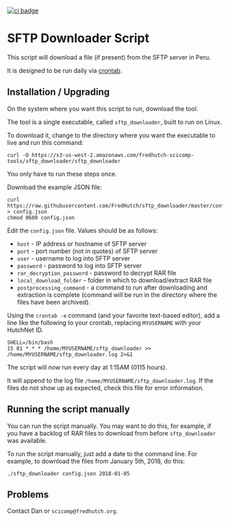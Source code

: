 [![ci badge](https://circleci.com/gh/FredHutch/sftp_downloader.png?style=shield)](https://circleci.com/gh/FredHutch/sftp_downloader)

# SFTP Downloader Script

This script will download a file (if present) from the
SFTP server in Peru.

It is designed to be run daily via [crontab](http://www.adminschoice.com/crontab-quick-reference).

## Installation / Upgrading

On the system where you want this script to run, download the tool.

The tool is a single executable, called `sftp_downloader`, built to run on Linux.

To download it, change to the directory where you want the executable to live and run this command:

```
curl -O https://s3-us-west-2.amazonaws.com/fredhutch-scicomp-tools/sftp_downloader/sftp_downloader
```


You only have to run these steps once.

Download the example JSON file:

```
curl https://raw.githubusercontent.com/FredHutch/sftp_downloader/master/config.json.example > config.json
chmod 0600 config.json
```

Edit the `config.json` file. Values should be as follows:

* `host` - IP address or hostname of SFTP server
* `port` - port number (not in quotes) of SFTP server
* `user` - username to log into SFTP server
* `password` - password to log into SFTP server
* `rar_decryption_password` - password to decrypt RAR file
* `local_download_folder` - folder in which to download/extract RAR file
* `postprocessing_command` - a command to run after downloading and extraction is complete
  (command will be run in the directory where the files have been archived).



Using the `crontab -e` command (and your favorite
text-based editor), add a line like the following
to your crontab, replacing `MYUSERNAME` with your
HutchNet ID.

```
SHELL=/bin/bash
15 01 * * * /home/MYUSERNAME/sftp_downloader >> /home/MYUSERNAME/sftp_downloader.log 2>&1
```

The script will now run every day at 1:15AM (0115 hours).

It will append to the log file
`/home/MYUSERNAME/sftp_downloader.log`.
If the files do not show up as expected, check this file
for error information.

## Running the script manually

You can run the script manually. You may want to do this, for example, if you
have a backlog of RAR files to download from before `sftp_downloader` was available.

To run the script manually, just add a date to the command line. For example, to
download the files from January 5th, 2018, do this:

```
./sftp_downloader config.json 2018-01-05
```

## Problems

Contact Dan or `scicomp@fredhutch.org`.

